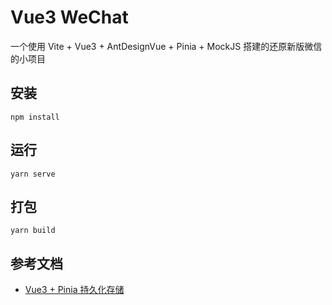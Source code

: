 # Vue3 WeChat

一个使用 Vite + Vue3 + AntDesignVue + Pinia + MockJS 搭建的还原新版微信的小项目

## 安装

```
npm install
```

## 运行

```
yarn serve
```

## 打包

```
yarn build
```

## 参考文档

- [Vue3 + Pinia 持久化存储](https://blog.csdn.net/weixin_36757282/article/details/127226319)